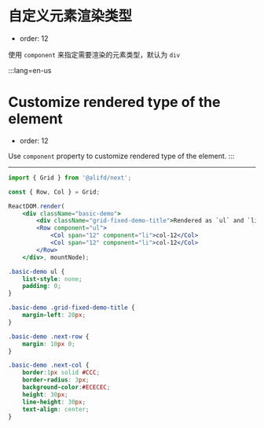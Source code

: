# 自定义元素渲染类型

- order: 12

使用 `component` 来指定需要渲染的元素类型，默认为 `div`

:::lang=en-us
# Customize rendered type of the element

- order: 12

Use `component` property to customize rendered type of the element.
:::

----

````jsx
import { Grid } from '@alifd/next';

const { Row, Col } = Grid;

ReactDOM.render(
    <div className="basic-demo">
        <div className="grid-fixed-demo-title">Rendered as `ul` and `li`</div>
        <Row component="ul">
            <Col span="12" component="li">col-12</Col>
            <Col span="12" component="li">col-12</Col>
        </Row>
    </div>, mountNode);
````

````css
.basic-demo ul {
    list-style: none;
    padding: 0;
}

.basic-demo .grid-fixed-demo-title {
    margin-left: 20px;
}

.basic-demo .next-row {
    margin: 10px 0;
}

.basic-demo .next-col {
    border:1px solid #CCC;
    border-radius: 3px;
    background-color:#ECECEC;
    height: 30px;
    line-height: 30px;
    text-align: center;
}
````
